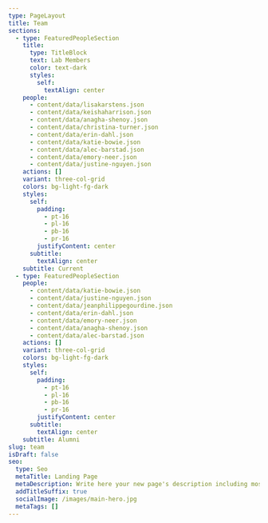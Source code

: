 ```yaml
---
type: PageLayout
title: Team
sections:
  - type: FeaturedPeopleSection
    title:
      type: TitleBlock
      text: Lab Members
      color: text-dark
      styles:
        self:
          textAlign: center
    people:
      - content/data/lisakarstens.json
      - content/data/keishaharrison.json
      - content/data/anagha-shenoy.json
      - content/data/christina-turner.json
      - content/data/erin-dahl.json
      - content/data/katie-bowie.json
      - content/data/alec-barstad.json
      - content/data/emory-neer.json
      - content/data/justine-nguyen.json
    actions: []
    variant: three-col-grid
    colors: bg-light-fg-dark
    styles:
      self:
        padding:
          - pt-16
          - pl-16
          - pb-16
          - pr-16
        justifyContent: center
      subtitle:
        textAlign: center
    subtitle: Current
  - type: FeaturedPeopleSection
    people:
      - content/data/katie-bowie.json
      - content/data/justine-nguyen.json
      - content/data/jeanphilippegourdine.json
      - content/data/erin-dahl.json
      - content/data/emory-neer.json
      - content/data/anagha-shenoy.json
      - content/data/alec-barstad.json
    actions: []
    variant: three-col-grid
    colors: bg-light-fg-dark
    styles:
      self:
        padding:
          - pt-16
          - pl-16
          - pb-16
          - pr-16
        justifyContent: center
      subtitle:
        textAlign: center
    subtitle: Alumni
slug: team
isDraft: false
seo:
  type: Seo
  metaTitle: Landing Page
  metaDescription: Write here your new page's description including most relevant keywords.
  addTitleSuffix: true
  socialImage: /images/main-hero.jpg
  metaTags: []
---
```

